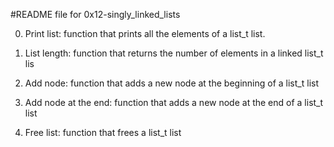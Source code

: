 #README file for 0x12-singly_linked_lists

0. Print list: function that prints all the elements of a list_t list.

1. List length: function that returns the number of elements in a linked list_t lis

2. Add node:  function that adds a new node at the beginning of a list_t list

3. Add node at the end: function that adds a new node at the end of a list_t list

4. Free list:  function that frees a list_t list


